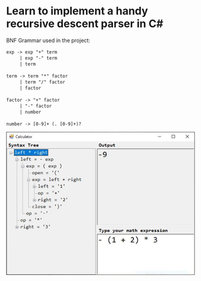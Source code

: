 Learn to implement a handy recursive descent parser in C#
=====

BNF Grammar used in the project:

    exp -> exp "+" term
         | exp "-" term
         | term

    term -> term "*" factor
         | term "/" factor
         | factor

    factor -> "+" factor
         | "-" factor
         | number

    number -> [0-9]+ (. [0-9]+)?


![alt](screenshot.jpg)